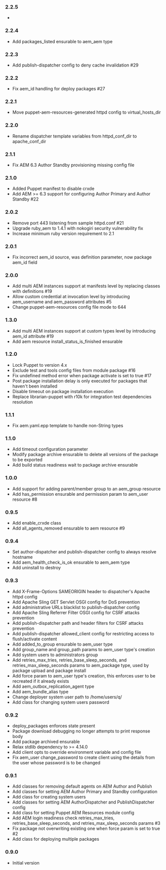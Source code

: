 ### 2.2.5
*

### 2.2.4
* Add packages_listed ensurable to aem_aem type

### 2.2.3
* Add publish-dispatcher config to deny cache invalidation #29

### 2.2.2
* Fix aem_id handling for deploy packages #27

### 2.2.1
* Move puppet-aem-resources-generated httpd config to virtual_hosts_dir

### 2.2.0
* Rename dispatcher template variables from httpd_conf_dir to apache_conf_dir

### 2.1.1
* Fix AEM 6.3 Author Standby provisioning missing config file

### 2.1.0
* Added Puppet manifest to disable crxde
* Add AEM >= 6.3 support for configuring Author Primary and Author Standby #22

### 2.0.2
* Remove port 443 listening from sample httpd.conf #21
* Upgrade ruby_aem to 1.4.1 with nokogiri security vulnerability fix
* Increase minimum ruby version requirement to 2.1

### 2.0.1
* Fix incorrect aem_id source, was definition parameter, now package aem_id field

### 2.0.0
* Add multi AEM instances support at manifests level by replacing classes with definitions #19
* Allow custom credential at invocation level by introducing aem_username and aem_password attributes #5
* Change puppet-aem-resources config file mode to 644

### 1.3.0
* Add multi AEM instances support at custom types level by introducing aem_id attribute #19
* Add aem resource install_status_is_finished ensurable

### 1.2.0
* Lock Puppet to version 4.x
* Exclude test and tools config files from module package #16
* Fix undefined method error when package activate is set to true #17
* Post package installation delay is only executed for packages that haven't been installed
* Disable timeout on package installation execution
* Replace librarian-puppet with r10k for integration test dependencies resolution

### 1.1.1
* Fix aem.yaml.epp template to handle non-String types

### 1.1.0
* Add timeout configuration parameter
* Modify package archive ensurable to delete all versions of the package to be exported
* Add build status readiness wait to package archive ensurable

### 1.0.0
* Add support for adding parent/member group to an aem_group resource
* Add has_permission ensurable and permission param to aem_user resource #8

### 0.9.5
* Add enable_crxde class
* Add all_agents_removed ensurable to aem resource #9

### 0.9.4
* Set author-dispatcher and publish-dispatcher config to always resolve hostname
* Add aem_health_check_is_ok ensurable to aem_aem type
* Add uninstall to destroy

### 0.9.3
* Add X-Frame-Options SAMEORIGIN header to dispatcher's Apache httpd config
* Add Apache Sling GET Servlet OSGI config for DoS prevention
* Add administrative URLs blacklist to publish-dispatcher config
* Add Apache Sling Referrer Filter OSGI config for CSRF attacks prevention
* Add publish-dispatcher path and header filters for CSRF attacks prevention
* Add publish-dispatcher allowed_client config for restricting access to flush/activate content
* Add added_to_group ensurable to aem_user type
* Add group_name and group_path params to aem_user type's creation
* Add system users to administrators group
* Add retries_max_tries, retries_base_sleep_seconds, and retries_max_sleep_seconds params to aem_package type, used by package upload and package install
* Add force param to aem_user type's creation, this enforces user to be recreated if it already exists
* Add aem_outbox_replication_agent type
* Add aem_bundle_alias type
* Change deployer system user path to /home/users/q/
* Add class for changing system users password

### 0.9.2
* deploy_packages enforces state present
* Package download debugging no longer attempts to print response body
* Add package archived ensurable
* Relax stdlib dependency to >= 4.14.0
* Add client opts to override environment variable and config file
* Fix aem_user change_password to create client using the details from the user whose password is to be changed

### 0.9.1
* Add classes for removing default agents on AEM Author and Publish
* Add classes for setting AEM Author Primary and Standby configuration
* Add class for creating system users
* Add classes for setting AEM AuthorDispatcher and PublishDispatcher config
* Add class for setting Puppet AEM Resources module config
* Add AEM login readiness check retries_max_tries, retries_base_sleep_seconds, and retries_max_sleep_seconds params #3
* Fix package not overwriting existing one when force param is set to true #2
* Add class for deploying multiple packages

### 0.9.0
* Initial version
